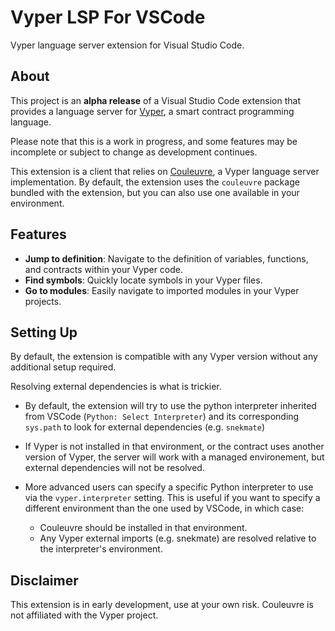 # Vyper LSP For VSCode

Vyper language server extension for Visual Studio Code.

## About

This project is an **alpha release** of a Visual Studio Code extension that provides a language server for [Vyper](https://vyper.readthedocs.io/), a smart contract programming language.

Please note that this is a work in progress, and some features may be incomplete or subject to change as development continues.

This extension is a client that relies on [Couleuvre](https://github.com/trocher/couleuvre), a Vyper language server implementation. By default, the extension uses the `couleuvre` package bundled with the extension, but you can also use one available in your environment.

## Features

- **Jump to definition**: Navigate to the definition of variables, functions, and contracts within your Vyper code.
- **Find symbols**: Quickly locate symbols in your Vyper files.
- **Go to modules**: Easily navigate to imported modules in your Vyper projects.

## Setting Up

By default, the extension is compatible with any Vyper version without any additional setup required.

Resolving external dependencies is what is trickier.

- By default, the extension will try to use the python interpreter inherited from VSCode (`Python: Select Interpreter`) and its corresponding `sys.path` to look for external dependencies (e.g. `snekmate`)
- If Vyper is not installed in that environment, or the contract uses another version of Vyper, the server will work with a managed environement, but external dependencies will not be resolved.

- More advanced users can specify a specific Python interpreter to use via the `vyper.interpreter` setting. This is useful if you want to specify a different environment than the one used by VSCode, in which case:
  - Couleuvre should be installed in that environment.
  - Any Vyper external imports (e.g. snekmate) are resolved relative to the interpreter's environment.

## Disclaimer

This extension is in early development, use at your own risk. Couleuvre is not affiliated with the Vyper project.
